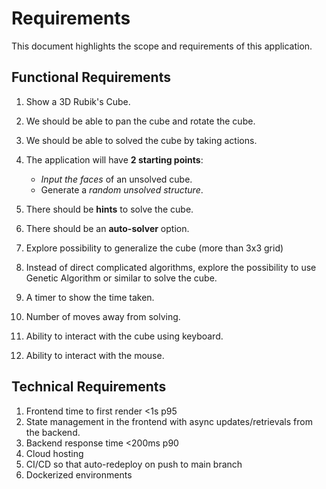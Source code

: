 # Requirements

This document highlights the scope and requirements of this application.

## Functional Requirements

1. Show a 3D Rubik's Cube.
2. We should be able to pan the cube and rotate the cube.
3. We should be able to solved the cube by taking actions.
4. The application will have **2 starting points**:
    - *Input the faces* of an unsolved cube.
    - Generate a *random unsolved structure*.
5. There should be **hints** to solve the cube.
6. There should be an **auto-solver** option.

7. Explore possibility to generalize the cube (more than 3x3 grid)
8. Instead of direct complicated algorithms, explore the possibility to use Genetic Algorithm or similar to solve the cube.
9. A timer to show the time taken.
10. Number of moves away from solving.
11. Ability to interact with the cube using keyboard.
12. Ability to interact with the mouse.

## Technical Requirements
1. Frontend time to first render <1s p95
2. State management in the frontend with async updates/retrievals from the backend.
3. Backend response time <200ms p90
4. Cloud hosting
5. CI/CD so that auto-redeploy on push to main branch
6. Dockerized environments